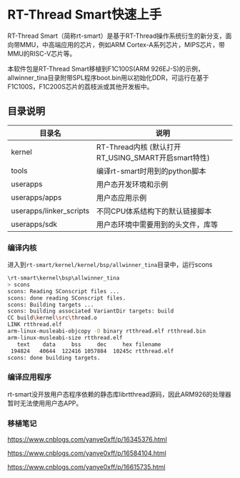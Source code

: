 # RT-Thread Smart快速上手

RT-Thread Smart（简称rt-smart）是基于RT-Thread操作系统衍生的新分支，面向带MMU，中高端应用的芯片，例如ARM Cortex-A系列芯片，MIPS芯片，带MMU的RISC-V芯片等。

本软件包是RT-Thread Smart移植到F1C100S(ARM 926EJ-S)的示例，allwinner_tina目录附带SPL程序boot.bin用以初始化DDR，可运行在基于F1C100S，F1C200S芯片的荔枝派或其他开发板中。

## 目录说明

| 目录名 | 说明 |
| ------ | ------ |
| kernel | RT-Thread内核 (默认打开RT_USING_SMART开启smart特性) |
| tools | 编译rt-smart时用到的python脚本 |
| userapps | 用户态开发环境和示例 |
| userapps/apps | 用户态应用示例 |
| userapps/linker_scripts | 不同CPU体系结构下的默认链接脚本 |
| userapps/sdk | 用户态环境中需要用到的头文件，库等 |

### 编译内核

进入到`rt-smart/kernel/kernel/bsp/allwinner_tina`目录中，运行scons

```bash
\rt-smart\kernel\bsp\allwinner_tina
> scons
scons: Reading SConscript files ...
scons: done reading SConscript files.
scons: Building targets ...
scons: building associated VariantDir targets: build
CC build\kernel\src\thread.o
LINK rtthread.elf
arm-linux-musleabi-objcopy -O binary rtthread.elf rtthread.bin
arm-linux-musleabi-size rtthread.elf
   text    data     bss     dec     hex filename
 194824   40644  122416 1057884  10245c rtthread.elf
scons: done building targets.
```

### 编译应用程序

rt-smart没开放用户态程序依赖的静态库librtthread源码，因此ARM926的处理器暂时无法使用用户态APP。

### 移植笔记

https://www.cnblogs.com/yanye0xff/p/16345376.html

https://www.cnblogs.com/yanye0xff/p/16584104.html

https://www.cnblogs.com/yanye0xff/p/16615735.html
